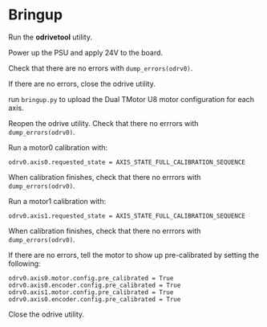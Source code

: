 # Bringup

Run the **odrivetool** utility.

Power up the PSU and apply 24V to the board.

Check that there are no errors with `dump_errors(odrv0)`.


If there are no errors, close the odrive utility.

run `bringup.py` to upload the Dual TMotor U8 motor configuration for each axis.

Reopen the odrive utility. Check that there no errrors with `dump_errors(odrv0)`.

Run a motor0 calibration with:
````
odrv0.axis0.requested_state = AXIS_STATE_FULL_CALIBRATION_SEQUENCE
````
When calibration finishes, check that there no errrors with `dump_errors(odrv0)`.

Run a motor1 calibration with:
````
odrv0.axis1.requested_state = AXIS_STATE_FULL_CALIBRATION_SEQUENCE
````
When calibration finishes, check that there no errrors with `dump_errors(odrv0)`.

If there are no errors, tell the motor to show up pre-calibrated by setting the following:

````
odrv0.axis0.motor.config.pre_calibrated = True
odrv0.axis0.encoder.config.pre_calibrated = True
odrv0.axis1.motor.config.pre_calibrated = True
odrv0.axis0.encoder.config.pre_calibrated = True
````

Close the odrive utility.

